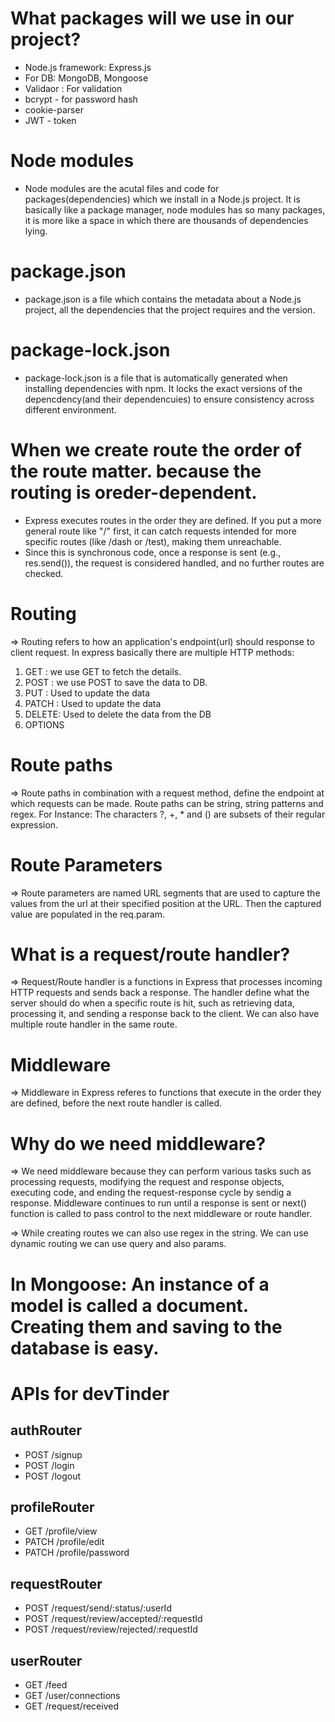 # What packages will we use in our project?

- Node.js framework: Express.js
- For DB: MongoDB, Mongoose
- Validaor : For validation
- bcrypt - for password hash
- cookie-parser
- JWT - token

# Node modules

- Node modules are the acutal files and code for packages(dependencies) which we install in a Node.js project. It is basically like a package manager, node modules has so many packages, it is more like a space in which there are thousands of dependencies lying.

# package.json

- package.json is a file which contains the metadata about a Node.js project, all the dependencies that the project requires and the version.

# package-lock.json

- package-lock.json is a file that is automatically generated when installing dependencies with npm. It locks the exact versions of the depencdency(and their dependencuies) to ensure consistency across different environment.

# When we create route the order of the route matter. because the routing is oreder-dependent.

- Express executes routes in the order they are defined. If you put a more general route like "/" first, it can catch requests intended for more specific routes (like /dash or /test), making them unreachable.
- Since this is synchronous code, once a response is sent (e.g., res.send()), the request is considered handled, and no further routes are checked.

# Routing

=> Routing refers to how an application's endpoint(url) should response to client request. In express basically there are multiple HTTP methods:

1. GET : we use GET to fetch the details.
2. POST : we use POST to save the data to DB.
3. PUT : Used to update the data
4. PATCH : Used to update the data
5. DELETE: Used to delete the data from the DB
6. OPTIONS

# Route paths

=> Route paths in combination with a request method, define the endpoint at which requests can be made. Route paths can be string, string patterns and regex.
For Instance: The characters ?, +, \* and () are subsets of their regular expression.

# Route Parameters

=> Route parameters are named URL segments that are used to capture the values from the url at their specified position at the URL. Then the captured value are populated in the req.param.

# What is a request/route handler?

=> Request/Route handler is a functions in Express that processes incoming HTTP requests and sends back a response. The handler define what the server should do when a specific route is hit, such as retrieving data, processing it, and sending a response back to the client.
We can also have multiple route handler in the same route.

# Middleware

=> Middleware in Express referes to functions that execute in the order they are defined, before the next route handler is called.

# Why do we need middleware?

=> We need middleware because they can perform various tasks such as processing requests, modifying the request and response objects, executing code, and ending the request-response cycle by sendig a response. Middleware continues to run until a response is sent or next() function is called to pass control to the next middleware or route handler.

=> While creating routes we can also use regex in the string. We can use dynamic routing we can use query and also params.

# In Mongoose: An instance of a model is called a document. Creating them and saving to the database is easy.

# APIs for devTinder

## authRouter

- POST /signup
- POST /login
- POST /logout

## profileRouter

- GET /profile/view
- PATCH /profile/edit
- PATCH /profile/password

## requestRouter

- POST /request/send/:status/:userId
- POST /request/review/accepted/:requestId
- POST /request/review/rejected/:requestId

## userRouter

- GET /feed
- GET /user/connections
- GET /request/received
